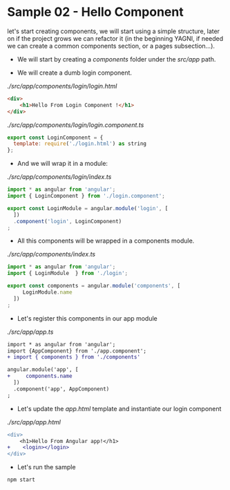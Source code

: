 # Sample 02 - Hello Component

let's start creating components, we will start using a simple structure, later on if the project grows we can refactor it (in the beginning YAGNI, if 
needed we can create a common components section, or a pages subsection...).

- We will start by creating a _components_ folder under the _src/app_ path.

- We will create a dumb login component.

_./src/app/components/login/login.html_
```html
<div>
    <h1>Hello From Login Component !</h1>
</div>
```

_./src/app/components/login/login.component.ts_
```javascript
export const LoginComponent = {
  template: require('./login.html') as string
};
```


- And we will wrap it in a module:


_./src/app/components/login/index.ts_
```javascript
import * as angular from 'angular';
import { LoginComponent } from './login.component';

export const LoginModule = angular.module('login', [
  ])
  .component('login', LoginComponent)
;
```


- All this components will be wrapped in a components module.

_./src/app/components/index.ts_
```javascript
import * as angular from 'angular';
import { LoginModule  } from './login';

export const components = angular.module('components', [
     LoginModule.name
  ])  
;
```

- Let's register this components in our app module

_./src/app/app.ts_
```diff
import * as angular from 'angular';
import {AppComponent} from './app.component';
+ import { components } from './components'

angular.module('app', [
+     components.name
  ])
  .component('app', AppComponent)
;
```

- Let's update the _app.html_ template and instantiate our login component

_./src/app/app.html_
```diff
<div>
    <h1>Hello From Angular app!</h1>
+    <login></login>
</div>
```

- Let's run the sample

```cmd
npm start
```